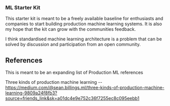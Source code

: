 ### ML Starter Kit ##

This starter kit is meant to be a freely available baseline for enthusiasts and companies to start building production machine learning systems.
It is also my hope that the kit can grow with the communities feedback.

I think standardised machine learning architecture is a problem that can be solved by discussion and participation from an open community.

## References ##

This is meant to be an expanding list of Production ML references

Three kinds of production machine learning --
https://medium.com/@sean.billings.ml/three-kinds-of-production-machine-learning-9809a24f8fb3?source=friends_link&sk=a01dc4e9e752c36f7255ec8c095eebb1



